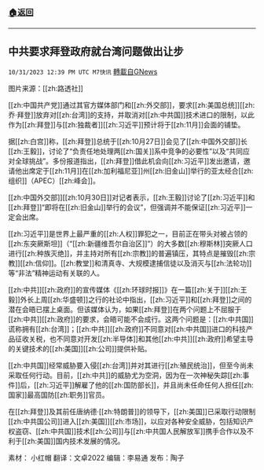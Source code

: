 ###  [:house:返回](README.md)
---


## 中共要求拜登政府就台湾问题做出让步
`10/31/2023 12:39 PM UTC M7快讯` [轉載自GNews](https://gnews.org/articles/1903800)

图片来源：[[zh:路透社]]

[[zh:中国共产党]]通过其官方媒体部门和[[zh:外交部]]，要求[[zh:美国总统]][[zh:乔·拜登]]放弃对[[zh:台湾]]的支持，并取消对[[zh:中共国]]技术进口的限制，以此作为[[zh:拜登]]与[[zh:独裁者]][[zh:习近平]]预计将于[[zh:11月]]会面的铺垫。

据[[zh:白宫]]称，[[zh:拜登]]总统于[[zh:10月27日]]会见了[[zh:中国外交部]]长[[zh:王毅]]，讨论了“负责任地处理两[[zh:国关]]系中竞争的必要性”以及“共同应对全球挑战”。多份报道指出，[[zh:拜登]]借此机会向[[zh:习近平]]发出邀请，邀请他出席定于[[zh:11月]]在[[zh:加利福尼亚]]州[[zh:旧金山]]举行的亚太经合[[zh:组织]]（APEC）[[zh:峰会]]。

[[zh:中国外交部]][[zh:10月30日]]对记者表示，[[zh:王毅]]讨论了[[zh:习近平]]和[[zh:拜登]]“即将在[[zh:旧金山]]举行的会议”，但强调并不能保证[[zh:习近平]]一定会出席。

[[zh:习近平]]是世界上最严重的[[zh:人权]]罪犯之一，目前正在带头对被占领的[[zh:东突厥斯坦]]（“[[zh:新疆维吾尔自治区]]”）的大多数[[zh:穆斯林]]突厥人口进行[[zh:种族灭绝]]，并主持对所有[[zh:宗教]]的普遍镇压，其特点是摧毁[[zh:宗教]][[zh:信仰]]。[[zh:教堂]]和清真寺、大规模逮捕信徒以及消灭与[[zh:法轮功]]等“非法”精神运动有关联的人。

[[zh:中共]][[zh:政府]]的宣传媒体《[[zh:环球时报]]》在一篇[[zh:关于]][[zh:王毅]]外长上周[[zh:华盛顿]]之行的社论中指出，[[zh:习近平]]和[[zh:拜登]]之间的潜在会晤已摆上桌面。但该媒体认为，如果[[zh:拜登]]在两个问题上不屈服于[[zh:中共]][[zh:政府]]的要求，会晤可能不会成行。这两个问题是：[[zh:中共国]]谎称拥有[[zh:台湾]]；[[zh:中共]][[zh:政府]]不同意对[[zh:中共国]]进口的科技产品征收关税，也不同意对开发[[zh:半导体]]和其他[[zh:中共]][[zh:政府]]希望主导的关键技术的[[zh:美国]][[zh:公司]]提供补贴。

[[zh:中共国]]经常威胁要入侵[[zh:台湾]]并对其进行[[zh:殖民统治]]，但至今尚未采取任何行动。目前，[[zh:中共]]的威胁尤为空洞，因为在一次神秘失踪[[zh:事件]]后，[[zh:习近平]]解雇了他的[[zh:国防部长]]，并且尚未任命任何人担任[[zh:国家]]最高国防[[zh:职务]]官员。

在[[zh:拜登]]及其前任唐纳德·[[zh:特朗普]]的领导下，[[zh:美国]]已采取行动限制[[zh:中共国公司]]进入[[zh:美国]][[zh:市场]]，以应对各种安全威胁，包括知识产权盗窃、[[zh:中共国]]技术[[zh:公司]]与[[zh:中共国人民解放军]]携手合作以及不利于[[zh:美国]]国内技术发展的情况。

素材： 小红帽  翻译：文卓2022  编辑：李易通  发布：陶子


